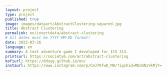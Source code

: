 ```yaml
---
layout: project
type: project
published: true
image: images/dataart/AbstractClustering-squared.jpg
title: Abstract Clustering
permalink: en/insertdata/abstract-clustering
# All dates must be YYYY-MM-DD format!
date: 2022-03-26
language: en
summary: A text adventure game I developed for ICS 313.
printsurl: https://society6.com/art/abstract-clustering
kofiurl: https://dduyg.github.io/en/
instaurl: https://www.instagram.com/p/CmJ7KfwD_M0/?igshid=MDJmNzVkMjY=
---
```



